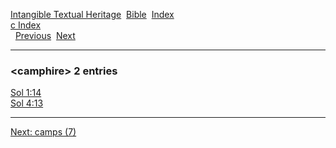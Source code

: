 [Intangible Textual Heritage](../../index)  [Bible](../index) 
[Index](index)   
[c Index](_c_)  
  [Previous](c01867)  [Next](c01869) 

------------------------------------------------------------------------

### &lt;camphire&gt; 2 entries

[Sol 1:14](../kjv/sol001.htm#014)  
[Sol 4:13](../kjv/sol004.htm#013)  

------------------------------------------------------------------------

[Next: camps (7)](c01869)
